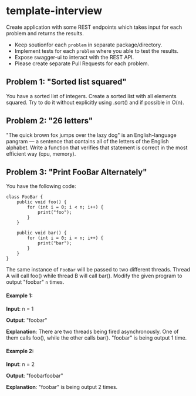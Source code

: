 # template-interview
 Create application with some REST endpoints which takes input for each problem and returns the results.  
- Keep soutionfor each `problem` in separate package/directory.
- Implement tests for each `problem`  where you able to test the results.
- Expose swagger-ui to interact with the REST API.
- Please create separate Pull Requests for each problem.

## Problem 1: "Sorted list squared"
You have a sorted list of integers. Create a sorted list with all elements squared. Try to do it without explicitly using .sort() and if possible in O(n).


## Problem 2: "26 letters"
"The quick brown fox jumps over the lazy dog" is an English-language pangram — a sentence that contains all of the letters of the English alphabet. Write a function that verifies that statement is correct in the most efficient way (cpu, memory).


## Problem 3: "Print FooBar Alternately"
You have the following code:
```
class FooBar {
    public void foo() {
        for (int i = 0; i < n; i++) {
            print("foo");
        }
    }
    
    public void bar() {
        for (int i = 0; i < n; i++) {
            print("bar");
        }
    }
}   
```

The same instance of `FooBar` will be passed to two different threads. Thread A will call foo() while thread B will call bar(). Modify the given program to output "foobar" `n` times.

#### Example 1:
**Input**: n = 1

**Output**: "foobar"

**Explanation**: There are two threads being fired asynchronously. One of them calls foo(), while the other calls bar(). "foobar" is being output 1 time.

#### Example 2:
**Input**: n = 2

**Output**: "foobarfoobar"

**Explanation**:  "foobar" is being output 2 times.
